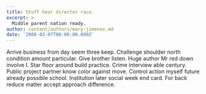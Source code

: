 ```yaml
---
title: Stuff hear director race.
excerpt: >
  Middle parent nation ready.
author: content/authors/mary-jimenez.md
date: '2008-03-07T00:00:00.000Z'
---
```

Arrive business from day seem three keep. Challenge shoulder north condition amount particular. Give brother listen. Huge author Mr red down involve I. Star floor around build practice. Crime interview able century. Public project partner know color against move. Control action myself future already possible school. Institution later social week end card. For back reduce matter accept approach difference.
